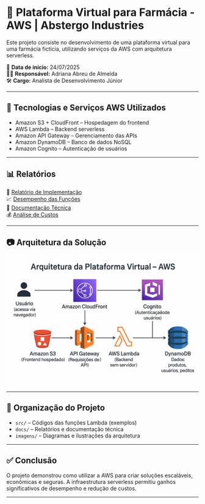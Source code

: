 # 💊 Plataforma Virtual para Farmácia - AWS | Abstergo Industries

Este projeto consiste no desenvolvimento de uma plataforma virtual para uma farmácia fictícia, utilizando serviços da AWS com arquitetura serverless.

📅 **Data de início:** 24/07/2025  
👩‍💻 **Responsável:** Adriana Abreu de Almeida  
🛠️ **Cargo:** Analista de Desenvolvimento Júnior  

---

## 🚀 Tecnologias e Serviços AWS Utilizados

- Amazon S3 + CloudFront – Hospedagem do frontend
- AWS Lambda – Backend serverless
- Amazon API Gateway – Gerenciamento das APIs
- Amazon DynamoDB – Banco de dados NoSQL
- Amazon Cognito – Autenticação de usuários

---

## 📊 Relatórios

📝 [Relatório de Implementação](docs/relatorio-implementacao.md)  
📈 [Desempenho das Funções](docs/desempenho.md)  
📜 [Documentação Técnica](docs/documentacao-tecnica.md)  
💰 [Análise de Custos](docs/analise-custos.md)

---

## 📷 Arquitetura da Solução

![Arquitetura AWS](imagens/arquitetura.png)

---

## 📁 Organização do Projeto

- `src/` – Códigos das funções Lambda (exemplos)
- `docs/` – Relatórios e documentação técnica
- `imagens/` – Diagramas e ilustrações da arquitetura

---

## ✅ Conclusão

O projeto demonstrou como utilizar a AWS para criar soluções escaláveis, econômicas e seguras. A infraestrutura serverless permitiu ganhos significativos de desempenho e redução de custos.

---
